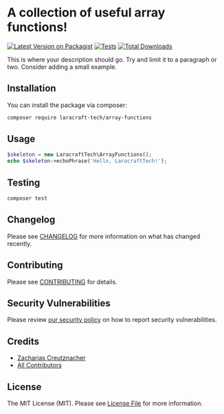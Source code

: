 # A collection of useful array functions!

[![Latest Version on Packagist](https://img.shields.io/packagist/v/laracraft-tech/array-functions.svg?style=flat-square)](https://packagist.org/packages/laracraft-tech/array-functions)
[![Tests](https://github.com/laracraft-tech/array-functions/actions/workflows/run-tests.yml/badge.svg?branch=main)](https://github.com/laracraft-tech/array-functions/actions/workflows/run-tests.yml)
[![Total Downloads](https://img.shields.io/packagist/dt/laracraft-tech/array-functions.svg?style=flat-square)](https://packagist.org/packages/laracraft-tech/array-functions)

This is where your description should go. Try and limit it to a paragraph or two. Consider adding a small example.

## Installation

You can install the package via composer:

```bash
composer require laracraft-tech/array-functions
```

## Usage

```php
$skeleton = new LaracraftTech\ArrayFunctions();
echo $skeleton->echoPhrase('Hello, LaracraftTech!');
```

## Testing

```bash
composer test
```

## Changelog

Please see [CHANGELOG](CHANGELOG.md) for more information on what has changed recently.

## Contributing

Please see [CONTRIBUTING](https://github.com/laracraft-tech/.github/blob/main/CONTRIBUTING.md) for details.

## Security Vulnerabilities

Please review [our security policy](../../security/policy) on how to report security vulnerabilities.

## Credits

- [Zacharias Creutznacher](https://github.com/laracraft-tech)
- [All Contributors](../../contributors)

## License

The MIT License (MIT). Please see [License File](LICENSE.md) for more information.
